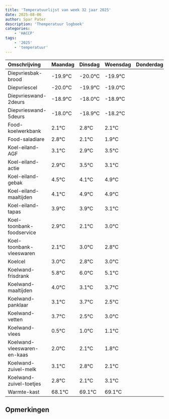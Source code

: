```yaml
---
title: 'Temperatuurlijst van week 32 jaar 2025'
date: 2025-08-06
author: Spar Pater
description: 'Themperatuur logboek'
categories:
    - 'HACCP'
tags:
    - '2025'
    - 'temperatuur'
---
```

|Omschrijving|Maandag|Dinsdag|Woensdag|Donderdag|Vrijdag|Zaterdag|Zondag|
|:---|:---|:---|:---|:---|:---|:---|:---|
|Diepvriesbak-brood|-19.9°C|-20.0°C|-19.9°C| | | | |
|Diepvriescel|-20.0°C|-19.9°C|-19.0°C| | | | |
|Diepvrieswand-2deurs|-18.9°C|-18.0°C|-18.9°C| | | | |
|Diepvrieswand-5deurs|-18.0°C|-18.9°C|-18.2°C| | | | |
|Food-koelwerkbank|2.1°C|2.8°C|2.1°C| | | | |
|Food-saladiare|2.8°C|2.1°C|1.9°C| | | | |
|Koel-eiland-AGF|3.1°C|2.9°C|3.5°C| | | | |
|Koel-eiland-actie|2.9°C|3.5°C|3.1°C| | | | |
|Koel-eiland-gebak|4.5°C|4.1°C|4.9°C| | | | |
|Koel-eiland-maaltijden|4.1°C|4.9°C|4.9°C| | | | |
|Koel-eiland-tapas|3.9°C|3.9°C|3.1°C| | | | |
|Koel-toonbank-foodservice|2.9°C|2.1°C|3.0°C| | | | |
|Koel-toonbank-vleeswaren|2.1°C|3.0°C|2.8°C| | | | |
|Koelcel|3.0°C|2.8°C|3.0°C| | | | |
|Koelwand-frisdrank|5.8°C|6.0°C|5.1°C| | | | |
|Koelwand-maaltijden|4.0°C|3.1°C|3.7°C| | | | |
|Koelwand-panklaar|3.1°C|3.7°C|2.5°C| | | | |
|Koelwand-vetten|3.7°C|2.5°C|3.0°C| | | | |
|Koelwand-vlees|0.5°C|1.0°C|1.1°C| | | | |
|Koelwand-vleeswaren-en-kaas|2.0°C|2.1°C|1.8°C| | | | |
|Koelwand-zuivel-melk|3.1°C|2.8°C|2.1°C| | | | |
|Koelwand-zuivel-toetjes|2.8°C|2.1°C|3.1°C| | | | |
|Warmte-kast|68.1°C|69.1°C|69.1°C| | | | |

## Opmerkingen


